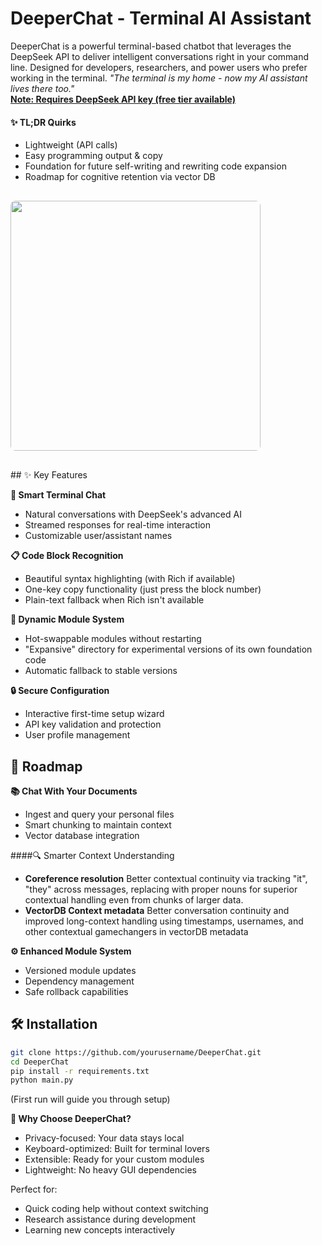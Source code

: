 # DeeperChat - Terminal AI Assistant
DeeperChat is a powerful terminal-based chatbot that leverages the DeepSeek API to deliver intelligent conversations right in your command line. Designed for developers, researchers, and power users who prefer working in the terminal.
*"The terminal is my home - now my AI assistant lives there too."*  
**<u>Note: Requires DeepSeek API key (free tier available)</u>**
#### ✨ TL;DR Quirks

- Lightweight (API calls)
- Easy programming output & copy
- Foundation for future self-writing and rewriting code expansion
- Roadmap for cognitive retention via vector DB
  
<div style="display: flex; overflow-x: auto; gap: 16px; padding: 16px 0;">
  <div style="flex: 0 0 auto; min-width: 300px; text-align: left;">
    <img src="https://github.com/user-attachments/assets/56bf1b40-db72-499f-9ee6-70a6174d0b9f" style="height: 400px; border-radius: 8px;">
    <p> </p>
  </div>
</div>
## ✨ Key Features

**💬 Smart Terminal Chat**  
- Natural conversations with DeepSeek's advanced AI  
- Streamed responses for real-time interaction  
- Customizable user/assistant names  

**📋 Code Block Recognition**  
- Beautiful syntax highlighting (with Rich if available)  
- One-key copy functionality (just press the block number)  
- Plain-text fallback when Rich isn't available  

**🔄 Dynamic Module System**  
- Hot-swappable modules without restarting  
- "Expansive" directory for experimental versions of its own foundation code 
- Automatic fallback to stable versions  

**🔒 Secure Configuration**  
- Interactive first-time setup wizard  
- API key validation and protection  
- User profile management  

## 🚀 Roadmap

**📚 Chat With Your Documents**  
- Ingest and query your personal files  
- Smart chunking to maintain context  
- Vector database integration  

####🔍 Smarter Context Understanding  
- **Coreference resolution**
    Better contextual continuity via tracking "it", "they" across messages, replacing with proper nouns for superior contextual handling even from chunks of larger data.  
- **VectorDB Context metadata**
    Better conversation continuity and improved long-context handling using timestamps, usernames, and other contextual gamechangers in vectorDB metadata

**⚙️ Enhanced Module System**  
- Versioned module updates  
- Dependency management  
- Safe rollback capabilities  

## 🛠️ Installation

```bash
git clone https://github.com/yourusername/DeeperChat.git
cd DeeperChat
pip install -r requirements.txt
python main.py
```
(First run will guide you through setup)

**🌟 Why Choose DeeperChat?**
- Privacy-focused: Your data stays local
- Keyboard-optimized: Built for terminal lovers
- Extensible: Ready for your custom modules
- Lightweight: No heavy GUI dependencies

Perfect for:
- Quick coding help without context switching
- Research assistance during development
- Learning new concepts interactively

